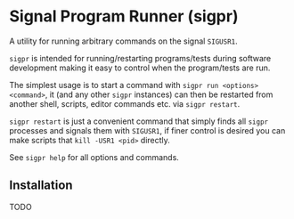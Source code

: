 # Signal Program Runner (sigpr)
A utility for running arbitrary commands on the signal `SIGUSR1`.

`sigpr` is intended for running/restarting programs/tests during software
development making it easy to control when the program/tests are run.

The simplest usage is to start a command with `sigpr run <options> <command>`, it (and
any other `sigpr` instances) can then be restarted from another shell,
scripts, editor commands etc. via `sigpr restart`.

`sigpr restart` is just a convenient command that simply finds all `sigpr`
processes and signals them with `SIGUSR1`, if finer control is desired you can
make scripts that `kill -USR1 <pid>` directly.

See `sigpr help` for all options and commands.

## Installation
TODO

